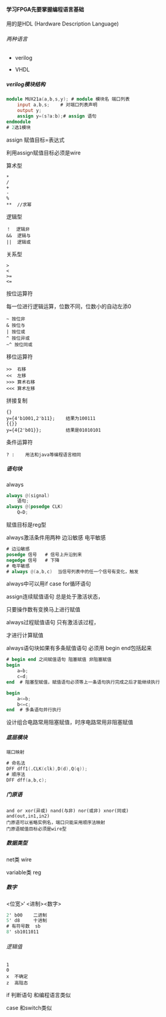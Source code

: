 #### 学习FPGA先要掌握编程语言基础

用的是HDL (Hardware Description Language) 

###### 两种语言

- verilog

- VHDL

##### verilog模块结构

~~~verilog
module MUX21a(a,b,s,y); # module 模块名 端口列表
    input a,b,s;    # 对端口列表声明
    output y;
    assign y=(s?a:b);# assign 语句
endmodule
# 2选1模块
~~~

assign 赋值目标=表达式

利用assign赋值目标必须是wire



算术型

~~~
*
/
+
-
%
**  //求幂
~~~

逻辑型 

~~~
！  逻辑非
&&  逻辑与
||  逻辑或
~~~

关系型

~~~
>
<
>=
<=
~~~

按位运算符

每一位进行逻辑运算，位数不同，位数小的自动左添0

~~~
~ 按位非
& 按位与
| 按位或
^ 按位异或    
~^ 按位同或
~~~

移位运算符

~~~
>>  右移
<<  左移
>>> 算术右移
<<< 算术左移
~~~

拼接复制

~~~
{}
y={4'b1001,2'b11};    结果为100111
{{}}
y={4{2'b01}};         结果是01010101
~~~

条件运算符

~~~
? :    用法和java等编程语言相同
~~~





##### 语句块

always

~~~verilog
always @(signal)
	语句;
always @(posedge CLK)
    Q=D;
~~~

赋值目标是reg型



always激活条件用两种  边沿敏感  电平敏感

~~~verilog
# 边沿敏感
posedge 信号   # 信号上升沿到来
negedge 信号   # 下降
# 电平敏感
# always @(a,b,c)  当信号列表中的任一个信号有变化，触发
~~~

always中可以用if case for循环语句



assign连续赋值语句 总是处于激活状态，

只要操作数有变换马上进行赋值

always过程赋值语句 只有激活该过程，

才进行计算赋值



always语句块如果有多条赋值语句 必须用 begin end包括起来

~~~verilog
# begin end 之间赋值语句 阻塞赋值 非阻塞赋值
begin
	a=b;	
	c=d;
end  # 阻塞型赋值，赋值语句必须等上一条语句执行完成之后才能继续执行

begin
    a<=b;
    b<=c;
end  # 多条语句并行执行

~~~

设计组合电路常用阻塞赋值，时序电路常用非阻塞赋值



##### 底层模块

~~~verilog
端口映射

# 命名法
DFF dff1(.CLK(clk),D(d),Q(q));
# 顺序法
DFF dff(a,b,c);
~~~

##### 门原语

~~~
and or xor(异或) nand(与非) nor(或非) xnor(同或)
and(out,in1,in2) 
门原语可以省略实例名，端口只能采用顺序法映射
门原语赋值目标必须是wire型
~~~



##### 数据类型

net类    wire

variable类  reg



##### 数字

<位宽>‘ <进制><数字>

~~~verilog
2' b00    二进制
5' d8     十进制
# 有符号数  sb
8' sb1011011 

~~~



###### 逻辑值

~~~
1
0
x  不确定
z  高阻态
~~~



if 判断语句 和编程语言类似

case 和switch类似



